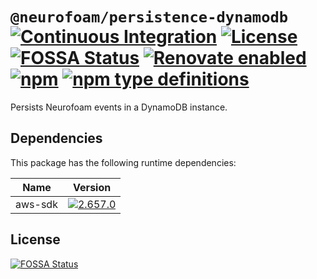# `@neurofoam/persistence-dynamodb` [![Continuous Integration](https://github.com/jameswilddev/neurofoam/workflows/Continuous%20Integration/badge.svg)](https://github.com/jameswilddev/neurofoam/actions) [![License](https://img.shields.io/github/license/jameswilddev/neurofoam.svg)](https://github.com/jameswilddev/neurofoam/blob/master/license) [![FOSSA Status](https://app.fossa.io/api/projects/git%2Bgithub.com%2Fjameswilddev%2Fneurofoam.svg?type=shield)](https://app.fossa.io/projects/git%2Bgithub.com%2Fjameswilddev%2Fneurofoam?ref=badge_shield) [![Renovate enabled](https://img.shields.io/badge/renovate-enabled-brightgreen.svg)](https://renovatebot.com/) [![npm](https://img.shields.io/npm/v/@neurofoam/persistence-dynamodb.svg)](https://www.npmjs.com/package/@neurofoam/persistence-dynamodb) [![npm type definitions](https://img.shields.io/npm/types/@neurofoam/persistence-dynamodb.svg)](https://www.npmjs.com/package/@neurofoam/persistence-dynamodb)

Persists Neurofoam events in a DynamoDB instance.

## Dependencies

This package has the following runtime dependencies:

Name    | Version                                                                                      
------- | ---------------------------------------------------------------------------------------------
aws-sdk | [![2.657.0](https://img.shields.io/npm/v/aws-sdk.svg)](https://www.npmjs.com/package/aws-sdk)

## License

[![FOSSA Status](https://app.fossa.io/api/projects/git%2Bgithub.com%2Fjameswilddev%2Fneurofoam.svg?type=large)](https://app.fossa.io/projects/git%2Bgithub.com%2Fjameswilddev%2Fneurofoam?ref=badge_large)
